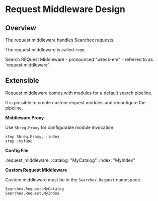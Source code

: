 # Request Middleware Design

## Overview

The request middleware handles Searchex requests.

The request middleware is called `reqm`.

Search REQuest Middleware - pronounced "wreck-em" - referred 
to as 'request middleware'.

## Extensible

Request middleware comes with modules for a default search pipeline.

It is possible to create custom request modules and reconfigure the pipeline.

**Middleware Proxy**

Use `Shreq.Proxy` for configurable module invocation:

    step Shreq.Proxy, :index
    step :myfunc


**Config File**

   :request_middleware:
     :catalog: "MyCatalog"
     :index:   "MyIndex"

**Custom Request Middleware**

Custom middleware must be in the `Searchex.Request` namespace.

    Searchex.Request.MyCatalog
    Searchex.Request.MyIndex
